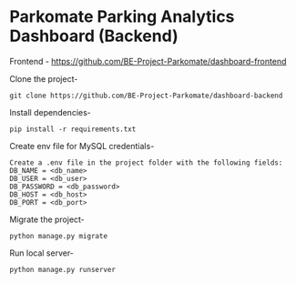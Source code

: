 # Parkomate Parking Analytics Dashboard (Backend)

Frontend - https://github.com/BE-Project-Parkomate/dashboard-frontend

Clone the project-
```
git clone https://github.com/BE-Project-Parkomate/dashboard-backend
```

Install dependencies-
```
pip install -r requirements.txt
```

Create env file for MySQL credentials-
```
Create a .env file in the project folder with the following fields:
DB_NAME = <db_name>
DB_USER = <db_user>
DB_PASSWORD = <db_password>
DB_HOST = <db_host>
DB_PORT = <db_port>
```

Migrate the project-
```
python manage.py migrate
```

Run local server-
```
python manage.py runserver
```
